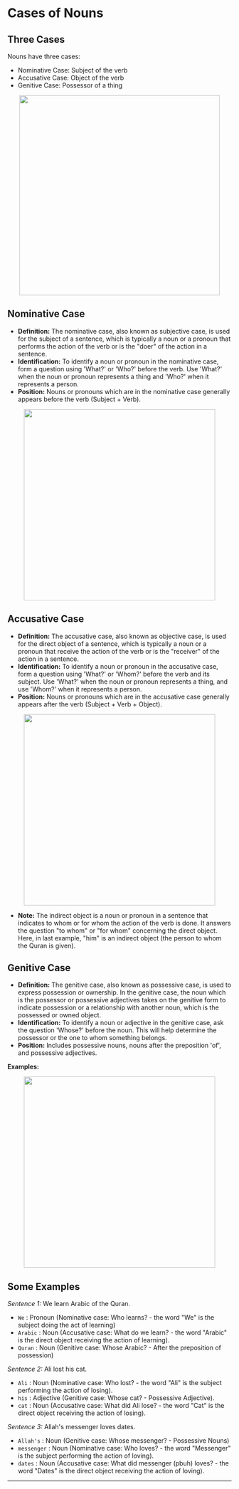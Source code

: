 # Cases of Nouns

## Three Cases
Nouns have three cases:
- Nominative Case: Subject of the verb
- Accusative Case: Object of the verb
- Genitive Case: Possessor of a thing

<p align="center">
  <img src="https://github.com/mdfnam/QnA/assets/156814846/b3a1e706-e9fc-43ca-88a0-b91ea075bad6" width="450">
</p>

## Nominative Case
- **Definition:** The nominative case, also known as subjective case, is used for the subject of a sentence, which is typically a noun or a pronoun that performs the action of the verb or is the "doer" of the action in a sentence.
- **Identification:** To identify a noun or pronoun in the nominative case, form a question using 'What?' or 'Who?' before the verb. Use 'What?' when the noun or pronoun represents a thing and 'Who?' when it represents a person.
- **Position:** Nouns or pronouns which are in the nominative case generally appears before the verb (Subject + Verb).

<p align="center">
  <img src="https://github.com/mdfnam/QnA/assets/156814846/2df80c03-4c2f-44a6-806c-1b58d66d02ef" width="430">
</p>

## Accusative Case
- **Definition:** The accusative case, also known as objective case, is used for the direct object of a sentence, which is typically a noun or a pronoun that receive the action of the verb or is the "receiver" of the action in a sentence.
- **Identification:** To identify a noun or pronoun in the accusative case, form a question using 'What?' or 'Whom?' before the verb and its subject. Use 'What?' when the noun or pronoun represents a thing, and use 'Whom?' when it represents a person.
- **Position:** Nouns or pronouns which are in the accusative case generally appears after the verb (Subject + Verb + Object).

<p align="center">
  <img src="https://github.com/mdfnam/QnA/assets/156814846/6857e2e0-cc89-46d3-b0d2-d57643ed7b41" width="430">
</p>

- **Note:** The indirect object is a noun or pronoun in a sentence that indicates to whom or for whom the action of the verb is done. It answers the question "to whom" or "for whom" concerning the direct object. Here, in last example, "him" is an indirect object (the person to whom the Quran is given).

## Genitive Case
- **Definition:** The genitive case, also known as possessive case, is used to express possession or ownership. In the genitive case, the noun which is the possessor or possessive adjectives takes on the genitive form to indicate possession or a relationship with another noun, which is the possessed or owned object.
- **Identification:** To identify a noun or adjective in the genitive case, ask the question 'Whose?' before the noun. This will help determine the possessor or the one to whom something belongs.
- **Position:** Includes possessive nouns, nouns after the preposition 'of', and possessive adjectives.

**Examples:**
<p align="center">
  <img src="https://github.com/mdfnam/QnA/assets/156814846/e8a208fe-b574-45f5-8224-40d95ef1f8ce" width="430">
</p>

## Some Examples
*Sentence 1:* We learn Arabic of the Quran.
- `We` : Pronoun (Nominative case: Who learns? - the word "We" is the subject doing the act of learning)
- `Arabic` : Noun (Accusative case: What do we learn? - the word "Arabic" is the direct object receiving the action of learning).
- `Quran` : Noun (Genitive case: Whose Arabic? - After the preposition of possession)

*Sentence 2:* Ali lost his cat.
- `Ali` : Noun (Nominative case: Who lost? -  the word "Ali" is the subject performing the action of losing).
- `his` : Adjective (Genitive case: Whose cat? - Possessive Adjective).
- `cat` : Noun (Accusative case: What did Ali lose? - the word "Cat" is the direct object receiving the action of losing).

*Sentence 3:* Allah's messenger loves dates.
- `Allah's` : Noun (Genitive case: Whose messenger? - Possessive Nouns)
- `messenger` : Noun (Nominative case: Who loves? - the word "Messenger" is the subject performing the action of loving).
- `dates` : Noun (Accusative case: What did messenger (pbuh) loves? - the word "Dates" is the direct object receiving the action of loving).

---

